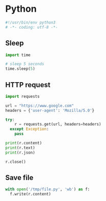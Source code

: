 # Python

```py
#!/usr/bin/env python3
# -*- coding: utf-8 -*-
```

## Sleep

```py
import time

# sleep 5 seconds
time.sleep(5)
```

## HTTP request

```py
import requests

url = "https://www.google.com"
headers = {'user-agent': 'Mozilla/5.0'}

try:
    r = requests.get(url, headers=headers)
  except Exception:
    pass

print(r.content)
print(r.text)
print(r.json)

r.close()
```

## Save file

```py
with open('/tmp/file.py', 'wb') as f:
  f.write(r.content)
```

